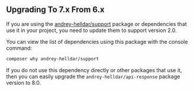 ## Upgrading To 7.x From 6.x

If you are using the [andrey-helldar/support](https://github.com/andrey-helldar/support) package or dependencies that use it in your project, you need to update
them to support version 2.0.

You can view the list of dependencies using this package with the console command:

```bash
composer why andrey-helldar/support
```

If you do not use this dependency directly or other packages that use it, then you can easily upgrade the `andrey-helldar/api-response` package version to 8.0.
